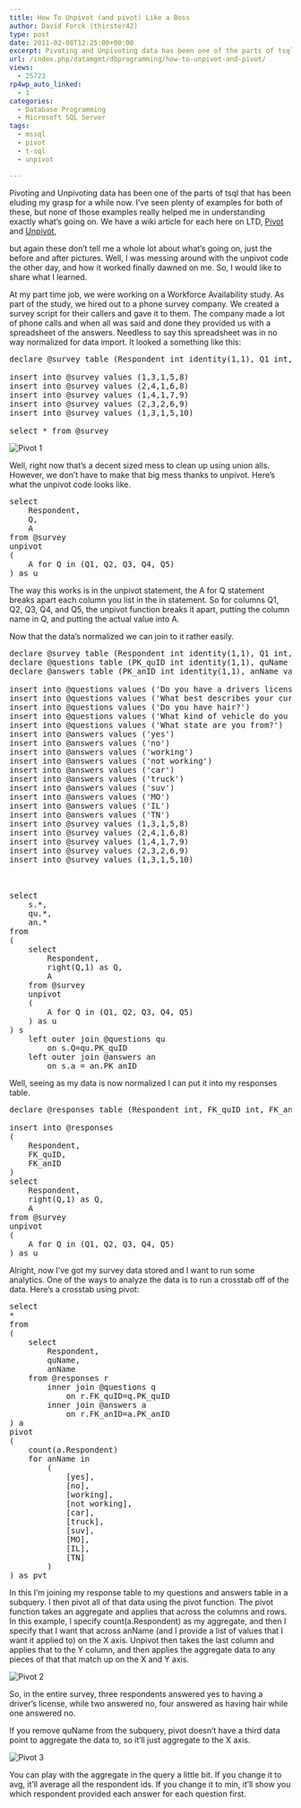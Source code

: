 ```yaml
---
title: How To Unpivot (and pivot) Like a Boss
author: David Forck (thirster42)
type: post
date: 2011-02-08T12:25:00+00:00
excerpt: Pivoting and Unpivoting data has been one of the parts of tsql that has been eluding my grasp for a while now.  I’ve seen plenty of examples for both of these, but none of those examples really helped me in understanding exactly what’s going on.
url: /index.php/datamgmt/dbprogramming/how-to-unpivot-and-pivot/
views:
  - 25723
rp4wp_auto_linked:
  - 1
categories:
  - Database Programming
  - Microsoft SQL Server
tags:
  - mssql
  - pivot
  - t-sql
  - unpivot

---
```

Pivoting and Unpivoting data has been one of the parts of tsql that has been eluding my grasp for a while now. I’ve seen plenty of examples for both of these, but none of those examples really helped me in understanding exactly what’s going on. We have a wiki article for each here on LTD, [Pivot][1] and [Unpivot][2],
  
but again these don’t tell me a whole lot about what’s going on, just the before and after pictures. Well, I was messing around with the unpivot code the other day, and how it worked finally dawned on me. So, I would like to share what I learned. 

At my part time job, we were working on a Workforce Availability study. As part of the study, we hired out to a phone survey company. We created a survey script for their callers and gave it to them. The company made a lot of phone calls and when all was said and done they provided us with a spreadsheet of the answers. Needless to say this spreadsheet was in no way normalized for data import. It looked a something like this: 

<pre>declare @survey table (Respondent int identity(1,1), Q1 int, Q2 int, Q3 int, Q4 int, Q5 int)

insert into @survey values (1,3,1,5,8)
insert into @survey values (2,4,1,6,8)
insert into @survey values (1,4,1,7,9)
insert into @survey values (2,3,2,6,9)
insert into @survey values (1,3,1,5,10)

select * from @survey</pre>

![Pivot 1][3]

Well, right now that’s a decent sized mess to clean up using union alls. However, we don’t have to make that big mess thanks to unpivot. Here’s what the unpivot code looks like. 

<pre>select 
	Respondent,
	Q, 
	A 
from @survey
unpivot
(
	A for Q in (Q1, Q2, Q3, Q4, Q5)
) as u</pre>

The way this works is in the unpivot statement, the A for Q statement breaks apart each column you list in the in statement. So for columns Q1, Q2, Q3, Q4, and Q5, the unpivot function breaks it apart, putting the column name in Q, and putting the actual value into A. 

Now that the data’s normalized we can join to it rather easily. 

<pre>declare @survey table (Respondent int identity(1,1), Q1 int, Q2 int, Q3 int, Q4 int, Q5 int)
declare @questions table (PK_quID int identity(1,1), quName varchar(255))
declare @answers table (PK_anID int identity(1,1), anName varchar(255))

insert into @questions values ('Do you have a drivers license?')
insert into @questions values ('What best describes your current employment conditions?')
insert into @questions values ('Do you have hair?')
insert into @questions values ('What kind of vehicle do you drive?')
insert into @questions values ('What state are you from?')
insert into @answers values ('yes')
insert into @answers values ('no')
insert into @answers values ('working')
insert into @answers values ('not working')
insert into @answers values ('car')
insert into @answers values ('truck')
insert into @answers values ('suv')
insert into @answers values ('MO')
insert into @answers values ('IL')
insert into @answers values ('TN')
insert into @survey values (1,3,1,5,8)
insert into @survey values (2,4,1,6,8)
insert into @survey values (1,4,1,7,9)
insert into @survey values (2,3,2,6,9)
insert into @survey values (1,3,1,5,10)



select
	s.*,
	qu.*,
	an.*
from
(
	select 
		Respondent,
		right(Q,1) as Q, 
		A 
	from @survey
	unpivot
	(
		A for Q in (Q1, Q2, Q3, Q4, Q5)
	) as u
) s
	left outer join @questions qu
		on s.Q=qu.PK_quID
	left outer join @answers an
		on s.a = an.PK_anID</pre>

Well, seeing as my data is now normalized I can put it into my responses table. 

<pre>declare @responses table (Respondent int, FK_quID int, FK_anID int)

insert into @responses
(
	Respondent,
	FK_quID,
	FK_anID
)
select 
	Respondent,
	right(Q,1) as Q, 
	A 
from @survey
unpivot
(
	A for Q in (Q1, Q2, Q3, Q4, Q5)
) as u</pre>

Alright, now I’ve got my survey data stored and I want to run some analytics. One of the ways to analyze the data is to run a crosstab off of the data. Here’s a crosstab using pivot: 

<pre>select
*
from
(
	select
		Respondent,
		quName,
		anName
	from @responses r
		inner join @questions q
			on r.FK_quID=q.PK_quID
		inner join @answers a
			on r.FK_anID=a.PK_anID
) a
pivot
(
	count(a.Respondent)
	for anName in 
		(
			[yes],
			[no],
			[working],
			[not working],
			[car],
			[truck],
			[suv],
			[MO],
			[IL],
			[TN]
		)
) as pvt</pre>

In this I’m joining my response table to my questions and answers table in a subquery. I then pivot all of that data using the pivot function. The pivot function takes an aggregate and applies that across the columns and rows. In this example, I specify count(a.Respondent) as my aggregate, and then I specify that I want that across anName (and I provide a list of values that I want it applied to) on the X axis. Unpivot then takes the last column and applies that to the Y column, and then applies the aggregate data to any pieces of that that match up on the X and Y axis. 

![Pivot 2][4]

So, in the entire survey, three respondents answered yes to having a driver’s license, while two answered no, four answered as having hair while one answered no. 

If you remove quName from the subquery, pivot doesn’t have a third data point to aggregate the data to, so it’ll just aggregate to the X axis. 

![Pivot 3][5]

You can play with the aggregate in the query a little bit. If you change it to avg, it’ll average all the respondent ids. If you change it to min, it’ll show you which respondent provided each answer for each question first.

 [1]: http://wiki.ltd.local/index.php/Row_To_Column_(PIVOT)
 [2]: http://wiki.ltd.local/index.php/Column_To_Row_(UNPIVOT)
 [3]: /wp-content/uploads/blogs/DataMgmt/thirster42/bosspivot/pivot1.jpg
 [4]: /wp-content/uploads/blogs/DataMgmt/thirster42/bosspivot/pivot2.jpg
 [5]: /wp-content/uploads/blogs/DataMgmt/thirster42/bosspivot/pivot3.jpg